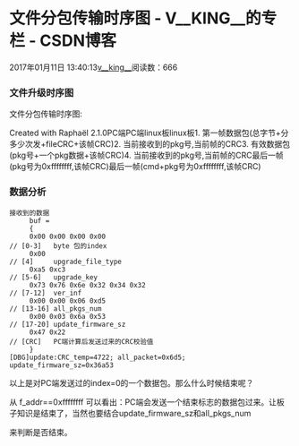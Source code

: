 # 文件分包传输时序图 - V__KING__的专栏 - CSDN博客





2017年01月11日 13:40:13[v__king__](https://me.csdn.net/V__KING__)阅读数：666








### 文件升级时序图

文件分包传输时序图:

Created with Raphaël 2.1.0PC端PC端linux板linux板1. 第一帧数据包(总字节+分多少次发+fileCRC+该帧CRC)2. 当前接收到的pkg号,当前帧的CRC3. 有效数据包(pkg号+一个pkg数据+该帧CRC)4. 当前接收到的pkg号,当前帧的CRC最后一帧(pkg号为0xffffffff,该帧CRC)最后一帧(cmd+pkg号为0xffffffff,该帧CRC)

### 数据分析

```
接收到的数据
     buf = 
     {
     0x00 0x00 0x00 0x00                                              // [0-3]   byte 包的index
     0x00                                                             // [4]     upgrade_file_type
     0xa5 0xc3                                                        // [5-6]   upgrade_key
     0x73 0x76 0x6e 0x32 0x34 0x32                                    // [7-12]  ver_inf
     0x00 0x00 0x06 0xd5                                              // [13-16] all_pkgs_num
     0x00 0x03 0x6a 0x53                                              // [17-20] update_firmware_sz
     0x47 0x22                                                        // [CRC]   PC端计算后发送过来的CRC校验值
     }
[DBG]update:CRC_temp=4722; all_packet=0x6d5; update_firmware_sz=0x36a53
```

以上是对PC端发送过的index=0的一个数据包。那么什么时候结束呢？ 

从 f_addr==0xffffffff 可以看出：PC端会发送一个结束标志的数据包过来。让板子知识是结束了，当然也要结合update_firmware_sz和all_pkgs_num 

来判断是否结束。



